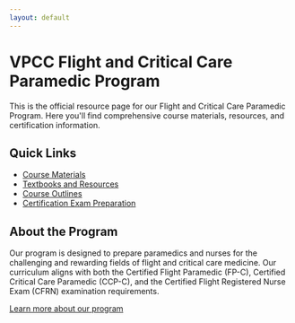 ```yaml
---
layout: default
---
```


# VPCC Flight and Critical Care Paramedic Program

This is the official resource page for our Flight and Critical Care Paramedic Program. Here you'll find comprehensive course materials, resources, and certification information.

## Quick Links

- [Course Materials](/course-materials)
- [Textbooks and Resources](/resources)
- [Course Outlines](/outlines)
- [Certification Exam Preparation](/certification)

## About the Program

Our program is designed to prepare paramedics and nurses for the challenging and rewarding fields of flight and critical care medicine. Our curriculum aligns with both the Certified Flight Paramedic (FP-C), Certified Critical Care Paramedic (CCP-C), and the Certified Flight Registered Nurse Exam (CFRN) examination requirements.

[Learn more about our program](/about)
